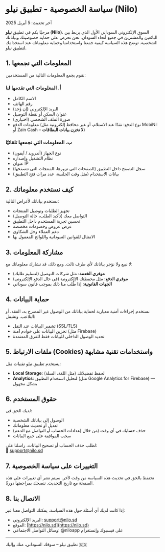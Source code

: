 # سياسة الخصوصية - تطبيق نيلو (Nilo)

آخر تحديث: 5 أبريل 2025

مرحبًا بكم في تطبيق **نيلو (Nilo)**، السوق الإلكتروني السوداني الأول الذي يربط بين البائعين والمشترين في جميع أنحاء السودان. نحن نحرص على حماية خصوصيتك وبياناتك الشخصية. توضح هذه السياسة كيفية جمعنا واستخدامنا وحماية معلوماتك عند استخدامك لتطبيق نيلو.

## 1. المعلومات التي نجمعها

نقوم بجمع المعلومات التالية من المستخدمين:

### أ. المعلومات التي تقدمها لنا
- الاسم الكامل
- رقم الهاتف
- البريد الإلكتروني (إن وُجد)
- عنوان السكن أو نقطة التوصيل
- صورة الملف الشخصي (اختياري)
- معلومات الدفع (نوع الدفع: نقدًا عند الاستلام، أو عبر محافظ إلكترونية مثل MobiNil أو Zain Cash – **لا نخزن بيانات البطاقات**)

### ب. المعلومات التي نجمعها تلقائيًا
- نوع الجهاز (أندرويد / آيفون)
- نظام التشغيل وإصداره
- عنوان IP
- سجل التصفح داخل التطبيق (الصفحات التي تزورها، المنتجات التي تتصفحها)
- بيانات الاستخدام (مثل وقت الجلسة، عدد مرات فتح التطبيق)

## 2. كيف نستخدم معلوماتك

نستخدم بياناتك لأغراض التالية:
- تجهيز الطلبات وتوصيل المنتجات
- التواصل معك (تأكيد الطلب، حالة التوصيل)
- تحسين تجربة المستخدم داخل التطبيق
- عرض عروض وخصومات مخصصة
- دعم العملاء وحل الشكاوى
- الامتثال للقوانين السودانية واللوائح المعمول بها

## 3. مشاركة المعلومات

لا نبيع ولا نؤجر بياناتك لأي طرف ثالث. ومع ذلك، قد نشارك معلوماتك مع:
- **موفري الخدمة**: مثل شركات التوصيل (لتسليم طلبك)
- **موفري الدفع**: مثل محفظتك الإلكترونية (في حال الدفع الإلكتروني)
- **الجهات القانونية**: إذا طُلب منا ذلك بموجب قانون سوداني

## 4. حماية البيانات

نستخدم إجراءات أمنية معيارية لحماية بياناتك من الوصول غير المصرح به، الفقد، أو التلاعب. وتشمل:
- تشفير البيانات عند النقل (SSL/TLS)
- تخزين البيانات على خوادم آمنة (مثل Firebase)
- تحديد الوصول الداخلي للبيانات فقط للفرق المعتمدة

## 5. ملفات الارتباط (Cookies) واستخدامات تقنية مشابهة

يستخدم تطبيق نيلو تقنيات مثل:
- **Local Storage**: لحفظ تفضيلاتك (مثل اللغة، السلة)
- **Analytics**: لتحليل استخدام التطبيق (مثل Google Analytics for Firebase) — بشكل مجهول

## 6. حقوق المستخدم

لديك الحق في:
- الوصول إلى بياناتك الشخصية
- تعديل أو تحديث معلوماتك
- حذف حسابك في أي وقت (من خلال إعدادات الحساب أو التواصل مع الدعم)
- سحب الموافقة على جمع البيانات

لطلب حذف الحساب أو تصحيح البيانات، راسلنا على:  
📧 support@nilo.sd

## 7. التغييرات على سياسة الخصوصية

نحتفظ بالحق في تحديث هذه السياسة من وقت لآخر. سيتم نشر أي تغييرات على هذه الصفحة مع تاريخ التحديث. ننصحك بمراجعتها دوريًا.

## 8. الاتصال بنا

إذا كانت لديك أي أسئلة حول هذه السياسة، يمكنك التواصل معنا عبر:

- البريد الإلكتروني: support@nilo.sd  
- الموقع: [https://nilo.sd](https://nilo.sd)  
- وسائل التواصل الاجتماعي: @niloapp على فيسبوك وإنستغرام

---

تطبيق نيلو – سوقك السوداني، منك وإليك 🇸🇩

